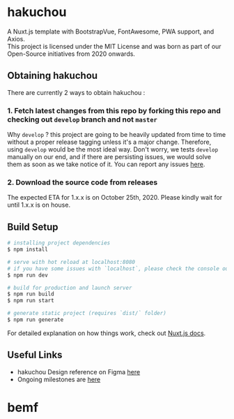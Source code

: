 # hakuchou

A Nuxt.js template with BootstrapVue, FontAwesome, PWA support, and Axios.
<br/>
This project is licensed under the MIT License and was born as part of our Open-Source initiatives from 2020 onwards.

## Obtaining hakuchou

There are currently 2 ways to obtain hakuchou :

### 1. Fetch latest changes from this repo by forking this repo and checking out `develop` branch and not `master`

Why `develop` ? this project are going to be heavily updated from time to time without a proper release tagging unless it's a major change. Therefore, using `develop` would be the most ideal way. Don't worry, we tests `develop` manually on our end, and if there are persisting issues, we would solve them as soon as we take notice of it. You can report any issues [here](https://gitlab.com/bem-fasilkom-ueu/hakuchou/-/issues).

### 2. Download the source code from releases

The expected ETA for 1.x.x is on October 25th, 2020. Please kindly wait for until 1.x.x is on house.

## Build Setup

```bash
# installing project dependencies
$ npm install

# serve with hot reload at localhost:8080
# if you have some issues with `localhost`, please check the console output after executing the command below to see the which local ip address is in use.
$ npm run dev

# build for production and launch server
$ npm run build
$ npm run start

# generate static project (requires `dist/` folder)
$ npm run generate
```

For detailed explanation on how things work, check out [Nuxt.js docs](https://nuxtjs.org).

## Useful Links

-   hakuchou Design reference on Figma [here](https://www.figma.com/file/2S1Frz0OlRDeix2rEM2Ixz/Design-Web-BEMF-2020)
-   Ongoing milestones are [here](https://gitlab.com/bem-fasilkom-ueu/hakuchou/-/milestones)
# bemf
